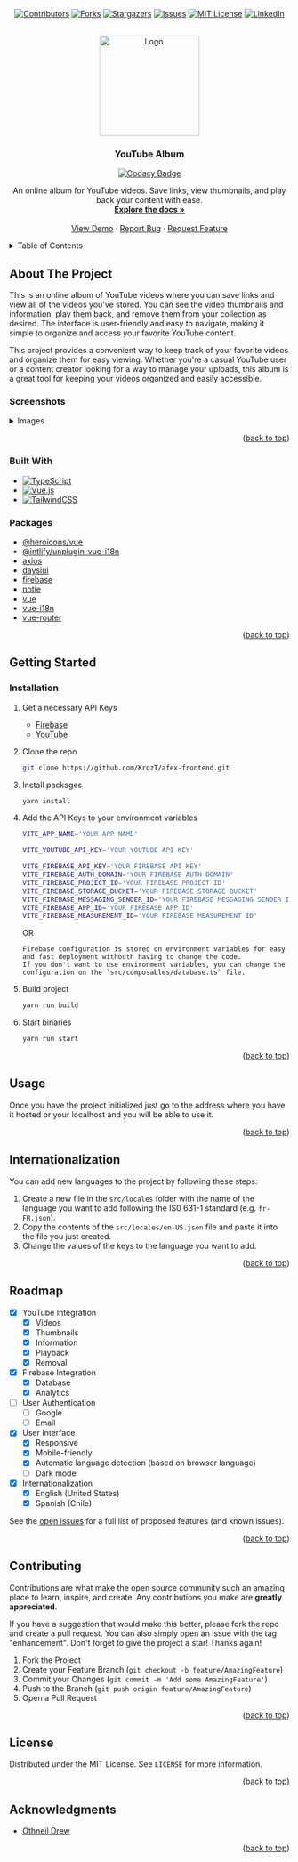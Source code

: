 <!-- Improved compatibility of back to top link: See: https://github.com/othneildrew/Best-README-Template/pull/73 -->
<a name="readme-top"></a>
<!--
*** Thanks for checking out the Best-README-Template. If you have a suggestion
*** that would make this better, please fork the repo and create a pull request
*** or simply open an issue with the tag "enhancement".
*** Don't forget to give the project a star!
*** Thanks again! Now go create something AMAZING! :D
-->



<!-- PROJECT SHIELDS -->
<!--
*** I'm using markdown "reference style" links for readability.
*** Reference links are enclosed in brackets [ ] instead of parentheses ( ).
*** See the bottom of this document for the declaration of the reference variables
*** for contributors-url, forks-url, etc. This is an optional, concise syntax you may use.
*** https://www.markdownguide.org/basic-syntax/#reference-style-links
-->
<div align="center" markdown="1">

[![Contributors][contributors-shield]][contributors-url]
[![Forks][forks-shield]][forks-url]
[![Stargazers][stars-shield]][stars-url]
[![Issues][issues-shield]][issues-url]
[![MIT License][license-shield]][license-url]
[![LinkedIn][linkedin-shield]][linkedin-url]

</div>

<!-- PROJECT LOGO -->
<br />
<div align="center">
  <a>
    <img src="https://i.imgur.com/Y3xHpll.png" alt="Logo" width="180" height="180">
  </a>

<h3 align="center">YouTube Album</h3>

<div align="center">

[![Codacy Badge](https://app.codacy.com/project/badge/Grade/7e905c51a8af469e89be97b6c91954bd)](https://app.codacy.com/gh/KrozT/youtube-album/dashboard?utm_source=gh&utm_medium=referral&utm_content=&utm_campaign=Badge_grade)

</div>

  <p align="center">
An online album for YouTube videos. Save links, view thumbnails, and play back your content with ease.    <br />
<a href="https://github.com/KrozT/youtube-album"><strong>Explore the docs »</strong></a>
    <br />
    <br />
    <a href="https://youtube-album.krozt.repl.co">View Demo</a>
    ·
    <a href="https://github.com/KrozT/youtube-album/issues">Report Bug</a>
    ·
    <a href="https://github.com/KrozT/youtube-album/pulls">Request Feature</a>
  </p>
</div>



<!-- TABLE OF CONTENTS -->
<details>
  <summary>Table of Contents</summary>
  <ol>
    <li>
      <a href="#about-the-project">About The Project</a>
      <ul>
        <li><a href="#screenshots">Screenshots</a></li>
        <li><a href="#built-with">Built With</a></li>
      </ul>
      <ul>
        <li><a href="#packages">Packages</a></li>
      </ul>
    </li>
    <li>
      <a href="#getting-started">Getting Started</a>
      <ul>
        <li><a href="#installation">Installation</a></li>
      </ul>
    </li>
    <li><a href="#usage">Usage</a></li>
    <li><a href="#internationalization">Internationalization</a></li>
    <li><a href="#roadmap">Roadmap</a></li>
    <li><a href="#contributing">Contributing</a></li>
    <li><a href="#license">License</a></li>
    <li><a href="#acknowledgments">Acknowledgments</a></li>
  </ol>
</details>

<!-- ABOUT THE PROJECT -->
## About The Project

This is an online album of YouTube videos where you can save links and view all of the videos you've stored. You can see the video thumbnails and information, play them back, and remove them from your collection as desired. The interface is user-friendly and easy to navigate, making it simple to organize and access your favorite YouTube content.

This project provides a convenient way to keep track of your favorite videos and organize them for easy viewing. Whether you're a casual YouTube user or a content creator looking for a way to manage your uploads, this album is a great tool for keeping your videos organized and easily accessible.

### Screenshots
<details>

<summary>Images</summary>

[![YouTube Album ScreenShot 1][product-screenshot-1]](https://github.com/KrozT/youtube-album)

</details>

<p align="right">(<a href="#readme-top">back to top</a>)</p>



### Built With

* [![TypeScript][TypeScript-shield]][TypeScript-url]
* [![Vue.js][Vue.js]][Vue-url]
* [![TailwindCSS][TailwindCSS-shield]][TailwindCSS-url]

### Packages
- [@heroicons/vue](https://github.com/tailwindlabs/heroicons)
- [@intlify/unplugin-vue-i18n](https://github.com/intlify/bundle-tools)
- [axios](https://github.com/axios/axios)
- [daysiui](https://github.com/saadeghi/daisyui)
- [firebase](https://github.com/firebase/firebase-js-sdk)
- [notie](https://github.com/jaredreich/notie)
- [vue](https://github.com/vuejs/core)
- [vue-i18n](https://github.com/intlify/vue-i18n-next)
- [vue-router](https://github.com/vuejs/router)

<p align="right">(<a href="#readme-top">back to top</a>)</p>



<!-- GETTING STARTED -->
## Getting Started

### Installation

1. Get a necessary API Keys
   - [Firebase](https://console.firebase.google.com/)
   - [YouTube](https://console.cloud.google.com/)
     <br>

2. Clone the repo
   ```sh
   git clone https://github.com/KrozT/afex-frontend.git
   ```
3. Install packages
   ```sh
   yarn install
   ```
4. Add the API Keys to your environment variables
   ```sh
   VITE_APP_NAME='YOUR APP NAME'

   VITE_YOUTUBE_API_KEY='YOUR YOUTUBE API KEY'

   VITE_FIREBASE_API_KEY='YOUR FIREBASE API KEY'
   VITE_FIREBASE_AUTH_DOMAIN='YOUR FIREBASE AUTH DOMAIN'
   VITE_FIREBASE_PROJECT_ID='YOUR FIREBASE PROJECT ID'
   VITE_FIREBASE_STORAGE_BUCKET='YOUR FIREBASE STORAGE BUCKET'
   VITE_FIREBASE_MESSAGING_SENDER_ID='YOUR FIREBASE MESSAGING SENDER ID'
   VITE_FIREBASE_APP_ID='YOUR FIREBASE APP ID'
   VITE_FIREBASE_MEASUREMENT_ID='YOUR FIREBASE MEASUREMENT ID'
   ```
   OR
   ```
   Firebase configuration is stored on environment variables for easy and fast deployment withouth having to change the code.
   If you don't want to use environment variables, you can change the configuration on the `src/composables/database.ts` file.
   ```
5. Build project
   ```sh
   yarn run build
   ```
6. Start binaries
   ```sh
   yarn run start
   ```


<p align="right">(<a href="#readme-top">back to top</a>)</p>



<!-- USAGE EXAMPLES -->
## Usage

Once you have the project initialized
just go to the address where you have it hosted or your localhost and you will be able to use it.

<p align="right">(<a href="#readme-top">back to top</a>)</p>

## Internationalization

You can add new languages to the project by following these steps:

1. Create a new file in the `src/locales` folder with the name of the language you want to add following the IS0 631-1 standard (e.g. `fr-FR.json`).
2. Copy the contents of the `src/locales/en-US.json` file and paste it into the file you just created.
3. Change the values of the keys to the language you want to add.

<p align="right">(<a href="#readme-top">back to top</a>)</p>

<!-- ROADMAP -->
## Roadmap

- [x] YouTube Integration
  - [x] Videos
  - [x] Thumbnails
  - [x] Information
  - [x] Playback
  - [x] Removal
- [x] Firebase Integration
  - [x] Database
  - [x] Analytics
- [ ] User Authentication
  - [ ] Google
  - [ ] Email
- [x] User Interface
  - [x] Responsive
  - [x] Mobile-friendly
  - [x] Automatic language detection (based on browser language)
  - [ ] Dark mode
- [x] Internationalization
  - [x] English (United States)
  - [x] Spanish (Chile)

See the [open issues](https://github.com/KrozT/youtube-album/issues) for a full list of proposed features (and known issues).

<p align="right">(<a href="#readme-top">back to top</a>)</p>


<!-- CONTRIBUTING -->
## Contributing

Contributions are what make the open source community such an amazing place to learn, inspire, and create. Any contributions you make are **greatly appreciated**.

If you have a suggestion that would make this better, please fork the repo and create a pull request. You can also simply open an issue with the tag "enhancement".
Don't forget to give the project a star! Thanks again!

1. Fork the Project
2. Create your Feature Branch (`git checkout -b feature/AmazingFeature`)
3. Commit your Changes (`git commit -m 'Add some AmazingFeature'`)
4. Push to the Branch (`git push origin feature/AmazingFeature`)
5. Open a Pull Request

<p align="right">(<a href="#readme-top">back to top</a>)</p>



<!-- LICENSE -->
## License

Distributed under the MIT License. See `LICENSE` for more information.

<p align="right">(<a href="#readme-top">back to top</a>)</p>

<!-- ACKNOWLEDGMENTS -->
## Acknowledgments

* [Othneil Drew](https://github.com/othneildrew/)

<p align="right">(<a href="#readme-top">back to top</a>)</p>



<!-- MARKDOWN LINKS & IMAGES -->
<!-- https://www.markdownguide.org/basic-syntax/#reference-style-links -->
[contributors-shield]: https://img.shields.io/github/contributors/KrozT/youtube-album.svg?style=for-the-badge
[contributors-url]: https://github.com/KrozT/youtube-album/graphs/contributors
[forks-shield]: https://img.shields.io/github/forks/KrozT/youtube-album.svg?style=for-the-badge
[forks-url]: https://github.com/KrozT/youtube-album/network/members
[stars-shield]: https://img.shields.io/github/stars/KrozT/youtube-album.svg?style=for-the-badge
[stars-url]: https://github.com/KrozT/youtube-album/stargazers
[issues-shield]: https://img.shields.io/github/issues/KrozT/youtube-album.svg?style=for-the-badge
[issues-url]: https://github.com/KrozT/youtube-album/issues
[license-shield]: https://img.shields.io/github/license/KrozT/youtube-album.svg?style=for-the-badge
[license-url]: https://github.com/KrozT/youtube-album/blob/master/LICENSE
[linkedin-shield]: https://img.shields.io/badge/-LinkedIn-black.svg?style=for-the-badge&logo=linkedin&colorB=555
[linkedin-url]: https://www.linkedin.com/in/matias-espinoza-bustos/
[product-screenshot-1]: https://i.imgur.com/Sr54lzZ.gif
[Next.js]: https://img.shields.io/badge/next.js-000000?style=for-the-badge&logo=nextdotjs&logoColor=white
[Next-url]: https://nextjs.org/
[React.js]: https://img.shields.io/badge/React-20232A?style=for-the-badge&logo=react&logoColor=61DAFB
[React-url]: https://reactjs.org/
[Vue.js]: https://img.shields.io/badge/Vue.js-35495E?style=for-the-badge&logo=vuedotjs&logoColor=4FC08D
[Vue-url]: https://vuejs.org/
[Angular.io]: https://img.shields.io/badge/Angular-DD0031?style=for-the-badge&logo=angular&logoColor=white
[Angular-url]: https://angular.io/
[Svelte.dev]: https://img.shields.io/badge/Svelte-4A4A55?style=for-the-badge&logo=svelte&logoColor=FF3E00
[Svelte-url]: https://svelte.dev/
[Laravel.com]: https://img.shields.io/badge/Laravel-FF2D20?style=for-the-badge&logo=laravel&logoColor=white
[Laravel-url]: https://laravel.com
[Bootstrap.com]: https://img.shields.io/badge/Bootstrap-563D7C?style=for-the-badge&logo=bootstrap&logoColor=white
[Bootstrap-url]: https://getbootstrap.com
[JQuery.com]: https://img.shields.io/badge/jQuery-0769AD?style=for-the-badge&logo=jquery&logoColor=white
[JQuery-url]: https://jquery.com

[TypeScript-url]: https://www.typescriptlang.org
[TypeScript-shield]: https://img.shields.io/badge/TypeScript-3178C6?style=for-the-badge&logo=typescript&logoColor=white

[Firebase-url]: https://firebase.google.com/
[Firebase-shield]: https://img.shields.io/badge/Firebase-039BE5?style=for-the-badge&logo=Firebase&logoColor=white

[TailwindCSS-url]: https://github.com/tailwindlabs/tailwindcss
[TailwindCSS-shield]: https://img.shields.io/badge/tailwindcss-%2338B2AC.svg?style=for-the-badge&logo=tailwind-css&logoColor=white
